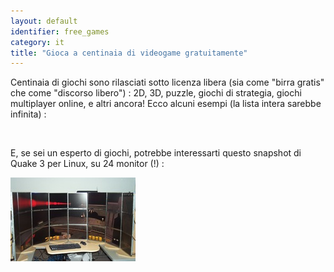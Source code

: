 ```yaml
---
layout: default
identifier: free_games
category: it
title: "Gioca a centinaia di videogame gratuitamente"
---
```


Centinaia di giochi sono rilasciati sotto licenza libera (sia come "birra gratis" che come 
"discorso libero") : 2D, 3D, puzzle, giochi di strategia, giochi multiplayer online, e altri 
ancora! Ecco alcuni esempi (la lista intera sarebbe infinita) :

<div id="items">



<br class="clearboth" />


E, se sei un esperto di giochi, potrebbe interessarti questo snapshot di Quake 3 per Linux, su 24 monitor (!) :

<a href="/img/free_games_quake_24_screens.jpg"><img src="/img/free_games_quake_24_screens_thumb.jpg" /></a>




